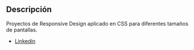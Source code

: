 ## Descripción 

Proyectos de Responsive Design aplicado en CSS para diferentes tamaños de pantallas.

* [Linkedin](https://www.linkedin.com/in/raulsantosdev)
